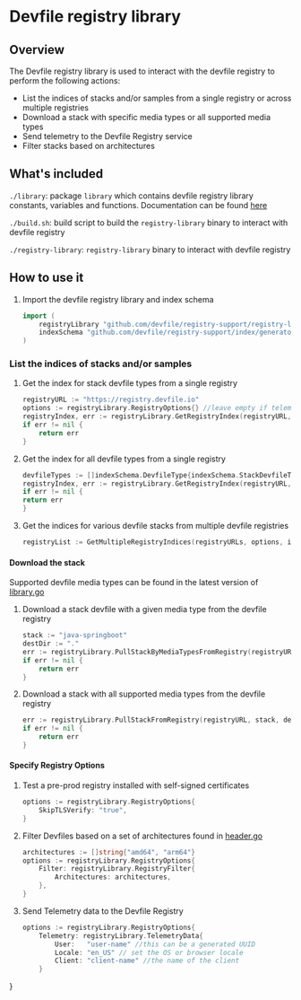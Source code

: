 # Devfile registry library

## Overview
The Devfile registry library is used to interact with the devfile registry to perform the following actions:

* List the indices of stacks and/or samples from a single registry or across multiple registries
* Download a stack with specific media types or all supported media types
* Send telemetry to the Devfile Registry service
* Filter stacks based on architectures

## What's included
`./library`: package `library` which contains devfile registry library constants, variables and functions. Documentation can be found [here](https://pkg.go.dev/github.com/devfile/registry-support/registry-library/library)

`./build.sh`: build script to build the `registry-library` binary to interact with devfile registry

`./registry-library`: `registry-library` binary to interact with devfile registry

## How to use it
1. Import the devfile registry library and index schema
   ```go
   import (
       registryLibrary "github.com/devfile/registry-support/registry-library/library"
       indexSchema "github.com/devfile/registry-support/index/generator/schema"
   )
   ```

### List the indices of stacks and/or samples
1. Get the index for stack devfile types from a single registry

    ```go
    registryURL := "https://registry.devfile.io"
    options := registryLibrary.RegistryOptions{} //leave empty if telemetry and architecture types are not relevant
    registryIndex, err := registryLibrary.GetRegistryIndex(registryURL, options, indexSchema.StackDevfileType)
    if err != nil {
        return err
    }
    ```
2. Get the index for all devfile types from a single registry
    ```go
   devfileTypes := []indexSchema.DevfileType{indexSchema.StackDevfileType, indexSchema.SampleDevfileType}
   registryIndex, err := registryLibrary.GetRegistryIndex(registryURL, options, devfileTypes...)
   if err != nil {
   return err
   }
    ```

3. Get the indices for various devfile stacks from multiple devfile registries
    ```go
    registryList := GetMultipleRegistryIndices(registryURLs, options, indexSchema.StackDevfileType)
    ```
#### Download the stack 
Supported devfile media types can be found in the latest version of [library.go](https://github.com/devfile/registry-support/blob/main/registry-library/library/library.go)
1. Download a stack devfile with a given media type from the devfile registry
    ```go
    stack := "java-springboot"
    destDir := "."
    err := registryLibrary.PullStackByMediaTypesFromRegistry(registryURL, stack, registryLibrary.DevfileMediaTypeList, destDir, options)
    if err != nil {
        return err
    }
    ```
2. Download a stack with all supported media types from the devfile registry
    ```go
    err := registryLibrary.PullStackFromRegistry(registryURL, stack, destDir, options)
    if err != nil {
        return err
    }
    ```

#### Specify Registry Options
1. Test a pre-prod registry installed with self-signed certificates
    ```go
    options := registryLibrary.RegistryOptions{
        SkipTLSVerify: "true",
    }
    ```
2. Filter Devfiles based on a set of architectures found in [header.go](https://github.com/devfile/api/blob/main/pkg/devfile/header.go)
    ```go
    architectures := []string{"amd64", "arm64"}
    options := registryLibrary.RegistryOptions{
        Filter: registryLibrary.RegistryFilter{
            Architectures: architectures,
        },
    }
    ```
3. Send Telemetry data to the Devfile Registry
    ```go
    options := registryLibrary.RegistryOptions{
        Telemetry: registryLibrary.TelemetryData{
            User:   "user-name" //this can be a generated UUID
            Locale: "en_US" // set the OS or browser locale
            Client: "client-name" //the name of the client
        }
} 


